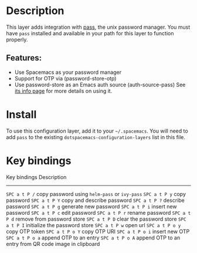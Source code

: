 Description
===========

This layer adds integration with [pass](http://www.passwordstore.org/),
the unix password manager. You must have `pass` installed and available
in your path for this layer to function properly.

Features:
---------

-   Use Spacemacs as your password manager
-   Support for OTP via (password-store-otp)
-   Use password-store as an Emacs auth source (auth-source-pass) See
    [its info
    page](https://www.gnu.org/software/emacs/manual/html_node/auth/The-Unix-password-store.html)
    for more details on using it.

Install
=======

To use this configuration layer, add it to your `~/.spacemacs`. You will
need to add `pass` to the existing `dotspacemacs-configuration-layers`
list in this file.

Key bindings
============

  Key bindings      Description
  ----------------- --------------------------------------------------------
  `SPC a t P /`     copy password using `helm-pass` or `ivy-pass`
  `SPC a t P y`     copy password
  `SPC a t P Y`     copy and describe password
  `SPC a t P ?`     describe password
  `SPC a t P g`     generate new password
  `SPC a t P i`     insert new password
  `SPC a t P c`     edit password
  `SPC a t P r`     rename password
  `SPC a t P d`     remove from password store
  `SPC a t P D`     clear the password store
  `SPC a t P I`     initialize the password store
  `SPC a t P w`     open url
  `SPC a t P o y`   copy OTP token
  `SPC a t P o Y`   copy OTP URI
  `SPC a t P o i`   insert new OTP
  `SPC a t P o a`   append OTP to an entry
  `SPC a t P o A`   append OTP to an entry from QR code image in clipboard
